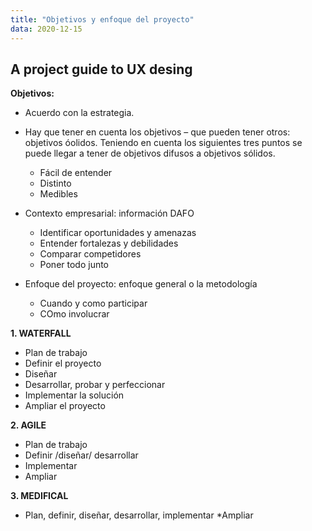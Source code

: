```yaml
---
title: "Objetivos y enfoque del proyecto"
data: 2020-12-15
---
```


## A project guide to UX desing

**Objetivos:** 
- Acuerdo con la estrategia.
-	Hay que tener en cuenta los objetivos – que pueden tener otros: objetivos óolidos. Teniendo en cuenta los siguientes tres puntos se puede llegar a tener de objetivos difusos a objetivos sólidos.
    * Fácil de entender
    * Distinto
    * Medibles


- Contexto empresarial: información DAFO
    * Identificar oportunidades y amenazas
    * Entender fortalezas y debilidades
    * Comparar competidores
    * Poner todo junto


- Enfoque del proyecto: enfoque general o la metodología
    * Cuando y como participar
    * COmo involucrar


 **1. WATERFALL**
* Plan de trabajo
* Definir el proyecto
* Diseñar
* Desarrollar, probar y perfeccionar
* Implementar la solución
* Ampliar el proyecto


 **2. AGILE**
* Plan de trabajo
* Definir /diseñar/ desarrollar
* Implementar
* Ampliar 


 **3. MEDIFICAL**
* Plan, definir, diseñar, desarrollar, implementar
    *Ampliar
